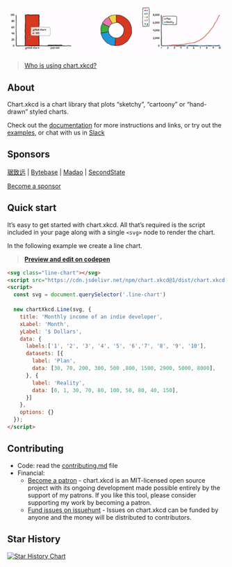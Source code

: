 [![](https://raw.githubusercontent.com/timqian/images/master/20190819131226.gif)](https://timqian.com/chart.xkcd/)

> [Who is using chart.xkcd?](https://github.com/timqian/chart.xkcd/issues/14)

## About

Chart.xkcd is a chart library that plots “sketchy”, “cartoony” or “hand-drawn” styled charts.

Check out the [documentation](https://timqian.com/chart.xkcd/) for more instructions and links, or try out the [examples](https://timqian.com/chart.xkcd/example.html), or chat with us in [Slack](https://join.slack.com/t/t9tio/shared_invite/enQtNjgzMzkwMDM0NTE3LTE5ZTUzYjU4Y2I0YzRiZjNkYTkzMzE1ZmM0NDdmYzRlZmMxNGY1MzZlN2EwYjYyNWVlMWY0Nzk2MDBhNWZlY2I)

## Sponsors

[琚致远](https://github.com/juzhiyuan) | [Bytebase](https://bytebase.com/) | [Madao](https://madao.me/) | [SecondState](https://bit.ly/3gfWwps)

[Become a sponsor](https://github.com/sponsors/timqian)

## Quick start

It’s easy to get started with chart.xkcd. All that’s required is the script included in your page along with a single `<svg>` node to render the chart.

In the following example we create a line chart.

> **[Preview and edit on codepen](https://codepen.io/timqian/pen/GRKqLaL)**

```html
<svg class="line-chart"></svg>
<script src="https://cdn.jsdelivr.net/npm/chart.xkcd@1/dist/chart.xkcd.min.js"></script>
<script>
  const svg = document.querySelector('.line-chart')

  new chartXkcd.Line(svg, {
    title: 'Monthly income of an indie developer',
    xLabel: 'Month',
    yLabel: '$ Dollars',
    data: {
      labels:['1', '2', '3', '4', '5', '6','7', '8', '9', '10'],
      datasets: [{
        label: 'Plan',
        data: [30, 70, 200, 300, 500 ,800, 1500, 2900, 5000, 8000],
      }, {
        label: 'Reality',
        data: [0, 1, 30, 70, 80, 100, 50, 80, 40, 150],
      }]
    },
    options: {}
  });
</script>
```

## Contributing

- Code: read the [contributing.md](./contributing.md) file
- Financial:
  - [Become a patron](https://www.patreon.com/timqian) - chart.xkcd is an MIT-licensed open source project with its ongoing development made possible entirely by the support of my patrons. If you like this tool, please consider supporting my work by becoming a patron.
  - [Fund issues on issuehunt](https://issuehunt.io/r/timqian/chart.xkcd?tab=idle) - Issues on chart.xkcd can be funded by anyone and the money will be distributed to contributors.

## Star History

[![Star History Chart](https://api.star-history.com/svg?repos=timqian/chart.xkcd&type=Date)](https://star-history.com/#timqian/chart.xkcd&Date)
